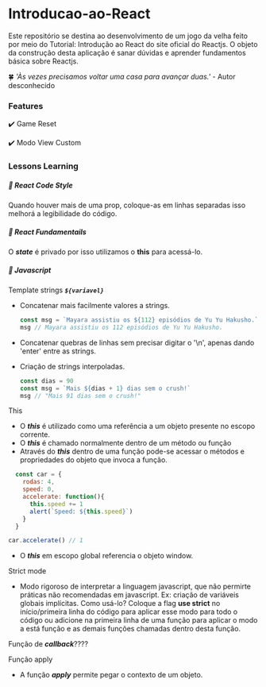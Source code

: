 # Introducao-ao-React

Este repositório se destina ao desenvolvimento de um jogo da velha feito por meio do Tutorial: Introdução ao React do site oficial do Reactjs. O objeto da construção desta aplicação é sanar dúvidas e aprender fundamentos básica sobre Reactjs.


:four_leaf_clover:  *'Às vezes precisamos voltar uma casa para avançar duas.'* - Autor desconhecido

### Features

:heavy_check_mark: Game Reset

:heavy_check_mark: Modo View Custom

### Lessons Learning

##### :memo: React Code Style 

Quando houver mais de uma prop, coloque-as em linhas separadas isso melhorá a legibilidade do código.

##### :memo: React Fundamentails

O ***state*** é privado por isso utilizamos o **this** para acessá-lo.

##### :memo: Javascript

  Template strings ***``${variavel}``***

  * Concatenar mais facilmente valores a strings.
    ```javascript
    const msg = `Mayara assistiu os ${112} episódios de Yu Yu Hakusho.`
    msg // Mayara assistiu os 112 episódios de Yu Yu Hakusho.
    ```
  * Concatenar quebras de linhas sem precisar digitar o '\n', apenas dando 'enter' entre as strings.

  * Criação de strings interpoladas. 

    ```javascript 
    const dias = 90
    const msg = `Mais ${dias + 1} dias sem o crush!`
    msg // "Mais 91 dias sem o crush!"
    ```
  This
  
  * O ***this*** é utilizado como uma referência a um objeto presente no escopo corrente. 
  * O ***this*** é chamado normalmente dentro de um método ou função
  * Através do ***this*** dentro de uma função pode-se acessar o métodos e propriedades do objeto que invoca a função. 

  ```javascript
    const car = {
      rodas: 4,
      speed: 0,
      accelerate: function(){
        this.speed += 1
        alert(`Speed: ${this.speed}`)
      }
    } 

  car.accelerate() // 1
  ```


  * O ***this*** em escopo global referencia o objeto window.

  Strict mode
  
  * Modo rigoroso de interpretar a linguagem javascript, que não permirte práticas não recomendadas em javascript. Ex:    criação de variáveis globais implícitas. Como usá-lo? Coloque a flag **use strict** no início/primeira linha do código para aplicar esse modo para todo o código ou adicione na primeira linha de uma função para aplicar o modo a está função e as demais funções chamadas dentro desta função.

 Função de ***callback***????
 
 Função apply
  * A função ***apply*** permite pegar o contexto de um objeto. 
